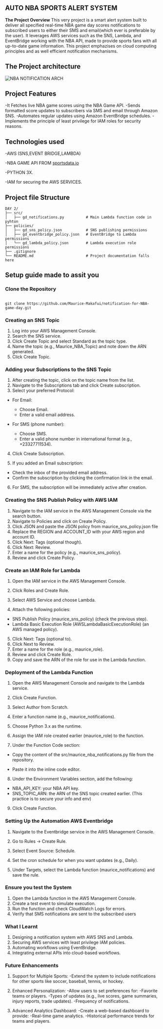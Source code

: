 ## **AUTO NBA SPORTS ALERT SYSTEM**

**The Project Overview**
This very  project is a smart alert system built to deliver all specified  real-time NBA game day scores notifications to subscribed users to either their SMS and email(which ever is preferable by the user). It leverages AWS services such as the  SNS, Lambda, and EventBridge working  with the NBA API, made to  provide sports fans with all  up-to-date game information. This project emphazises on  cloud computing principles and as well  efficient notification mechanisms.

## **The Project architecture**
![NBA NOTIFICATION ARCH](https://github.com/user-attachments/assets/0e31b93d-d6f9-4565-82c3-d455eba958d9)


## **Project Features**
-It Fetches live NBA game scores using the NBA Game API.
-Sends formatted score updates to subscribers via SMS and email through Amazon SNS.
-Automates regular updates using Amazon EventBridge schedules.
-Implements  the principle of least privilege for IAM roles for security reasons.


## **Technologies used**
-AWS (SNS,EVENT BRIDGE,LAMBDA)

-NBA GAME API FROM [sportsdata.io](https://sportsdata.io/)

-PYTHON 3X.

-IAM for securing the AWS SERVICES.

## **Project file Structure**
```
DAY 2/
├── src/
│   ├── gd_notifications.py          # Main Lambda function code in pyhton
├── policies/
│   ├── gd_sns_policy.json           # SNS publishing permissions
│   ├── gd_eventbridge_policy.json   # EventBridge to Lambda permissions
│   └── gd_lambda_policy.json        # Lambda execution role permissions
├── .gitignore
└── README.md                        # Project documentation falls here

```

## **Setup guide made to assit you**


### **Clone the Repository**
```

git clone https://github.com/Maurice-Makafui/notification-for-NBA-game-day.git

```

### **Creating an SNS Topic**

1. Log into your  AWS Management Console.
2.  Search  the SNS service.
3. Click Create Topic and select Standard as the topic type.
4. Name the topic (e.g., Maurice_NBA_Topic) and note down the ARN generated.
5. Click Create Topic.


### **Adding your  Subscriptions to the SNS Topic**

1. After creating the topic, click on the topic name from the list.
2. Navigate to the Subscriptions tab and click Create subscription.
3. Select your  preferred Protocol:

- For Email:
  - Choose Email.
  - Enter a valid email address.



- For SMS (phone number):
  - Choose SMS.
  - Enter a valid phone number in international format (e.g., +23327711534).



4. Click Create Subscription.


5. If you added an Email subscription:

- Check the inbox of the provided email address.
- Confirm the subscription by clicking the confirmation link in the email.

6. For SMS, the subscription will be immediately active after creation.


### **Creating  the SNS Publish Policy with AWS IAM**

1. Navigate to  the IAM service in the AWS Management Console via the search button.
2. Navigate to Policies and click on Create Policy.
3. Click JSON and paste the JSON policy from maurice_sns_policy.json file
4. Replace the REGION and ACCOUNT_ID with your AWS region and account ID.
5. Click Next: Tags (optional though).
6. Click Next: Review.
7. Enter a name for the policy (e.g., maurice_sns_policy).
8. Review and click Create Policy.


### **Create an IAM Role for Lambda**

1. Open the IAM service in the AWS Management Console.
2. Click Roles and  Create Role.
3. Select AWS Service and choose Lambda.

4. Attach the following policies:
- SNS Publish Policy (maurice_sns_policy) (check the previous step).
- Lambda Basic Execution Role (AWSLambdaBasicExecutionRole) (an AWS managed policy).

5. Click Next: Tags (optional to).
6. Click Next to  Review.
7. Enter a name for the role (e.g., maurice_role).
8. Review and click Create Role.
9. Copy and save the ARN of the role for use in the Lambda function.



### **Deployment of  the Lambda Function**

1. Open the AWS Management Console and navigate to the Lambda service.
2. Click Create Function.
3. Select Author from Scratch.
4. Enter a function name (e.g., maurice_notifications).

5. Choose Python 3.x as the runtime.
6. Assign the IAM role created earlier (maurice_role) to the function.
7. Under the Function Code section:



- Copy the content of the src/maurice_nba_notifications.py file from the repository.



- Paste it into the inline code editor.
8. Under the Environment Variables section, add the following:
- NBA_API_KEY: your NBA API key.
- SNS_TOPIC_ARN: the ARN of the SNS topic created earlier.
(This practice is to secure your info and env)

9. Click Create Function.



### **Setting  Up the  Automation  AWS  Eventbridge**

1. Navigate to the Eventbridge service in the AWS Management Console.


2. Go to Rules → Create Rule.
3. Select Event Source: Schedule.
4. Set the cron schedule for when you want updates (e.g., Daily).


5. Under Targets, select the Lambda function (maurice_notifications) and save the rule.


### **Ensure you test the System**

1. Open the Lambda function in the AWS Management Console.
2. Create a test event to simulate execution.
3. Run the function and check CloudWatch Logs for errors.
4. Verify that SMS notifications are sent to the subscribed users


### **What I Learnt**
1. Designing a notification system with AWS SNS and Lambda.
2. Securing AWS services with least privilege IAM policies.
3. Automating workflows using EventBridge.
4. Integrating external APIs into cloud-based workflows.



### **Future Enhancements**

1. Support for Multiple Sports:
 -Extend the system to include notifications for other sports like soccer, baseball, tennis, or hockey.

2. Enhanced Personalization:
 -Allow users to set preferences for:
 -Favorite teams or players.
 -Types of updates (e.g., live scores, game summaries, injury reports, trade updates).
 -Frequency of notifications.

3. Advanced Analytics Dashboard: 
 -Create a web-based dashboard to provide:
 -Real-time game analytics.
 -Historical performance trends for teams and players.
